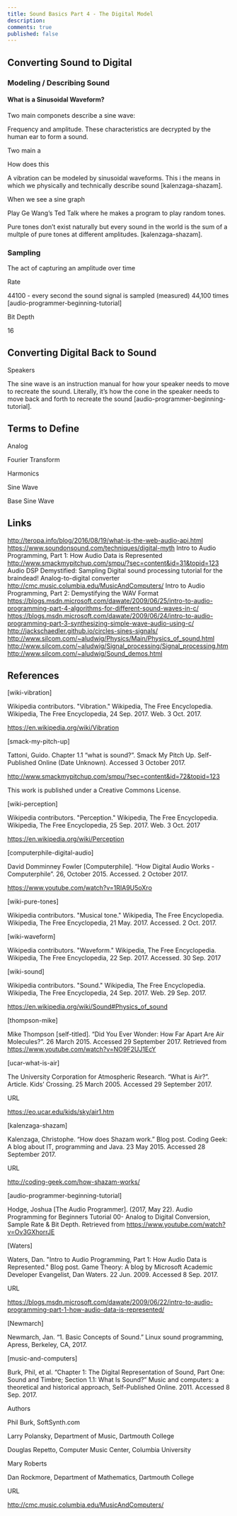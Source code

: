 ```yaml
---
title: Sound Basics Part 4 - The Digital Model
description: 
comments: true
published: false
---
```



## Converting Sound to Digital

### Modeling / Describing Sound

#### What is a Sinusoidal Waveform?


Two main componets describe a sine wave:

Frequency and amplitude.  These characteristics are decrypted by the human ear to form a sound.


Two main a


How does this


A vibration can be modeled by sinusoidal waveforms.  This i the means in which we physically and technically describe sound [kalenzaga-shazam].


When we see a sine graph


Play Ge Wang’s Ted Talk where he makes a program to play random tones.


Pure tones don’t exist naturally but every sound in the world is the sum of a multple of pure tones at different amplitudes. [kalenzaga-shazam].


### Sampling 

The act of capturing an amplitude over time 


Rate

44100 - every second the sound signal is sampled (measured) 44,100 times [audio-programmer-beginning-tutorial]





Bit Depth

16




## Converting Digital Back to Sound

Speakers

The sine wave is an instruction manual for how your speaker needs to move to recreate the sound.  Literally, it’s how the cone in the speaker needs to move back and forth to recreate the sound [audio-programmer-beginning-tutorial]. 



## Terms to Define

Analog

Fourier Transform

Harmonics

Sine Wave

Base Sine Wave



## Links
http://teropa.info/blog/2016/08/19/what-is-the-web-audio-api.html
https://www.soundonsound.com/techniques/digital-myth
Intro to Audio Programming, Part 1: How Audio Data is Represented
http://www.smackmypitchup.com/smpu/?sec=content&id=31&topid=123
Audio DSP Demystified: Sampling
Digital sound processing tutorial for the braindead!
Analog-to-digital converter
http://cmc.music.columbia.edu/MusicAndComputers/
Intro to Audio Programming, Part 2: Demystifying the WAV Format
https://blogs.msdn.microsoft.com/dawate/2009/06/25/intro-to-audio-programming-part-4-algorithms-for-different-sound-waves-in-c/
https://blogs.msdn.microsoft.com/dawate/2009/06/24/intro-to-audio-programming-part-3-synthesizing-simple-wave-audio-using-c/
http://jackschaedler.github.io/circles-sines-signals/
http://www.silcom.com/~aludwig/Physics/Main/Physics_of_sound.html
http://www.silcom.com/~aludwig/Signal_processing/Signal_processing.htm
http://www.silcom.com/~aludwig/Sound_demos.html



## References

[wiki-vibration]

Wikipedia contributors. "Vibration." Wikipedia, The Free Encyclopedia. Wikipedia, The Free Encyclopedia, 24 Sep. 2017. Web. 3 Oct. 2017. 

https://en.wikipedia.org/wiki/Vibration

[smack-my-pitch-up]

Tattoni, Guido. Chapter 1.1 “what is sound?”. Smack My Pitch Up. Self-Published Online (Date Unknown). Accessed 3 October 2017. 

http://www.smackmypitchup.com/smpu/?sec=content&id=72&topid=123

This work is published under a Creative Commons License.

[wiki-perception]

Wikipedia contributors. "Perception." Wikipedia, The Free Encyclopedia. Wikipedia, The Free Encyclopedia, 25 Sep. 2017. Web. 3 Oct. 2017

https://en.wikipedia.org/wiki/Perception

[computerphile-digital-audio]

David Domminney Fowler [Computerphile]. “How Digital Audio Works - Computerphile”. 26, October 2015. Accessed. 2 October 2017.

https://www.youtube.com/watch?v=1RIA9U5oXro

[wiki-pure-tones]

Wikipedia contributors. "Musical tone." Wikipedia, The Free Encyclopedia. Wikipedia, The Free Encyclopedia, 21 May. 2017. Accessed. 2 Oct. 2017.

[wiki-waveform]

Wikipedia contributors. "Waveform." Wikipedia, The Free Encyclopedia. Wikipedia, The Free Encyclopedia, 22 Sep. 2017. Accessed. 30 Sep. 2017

[wiki-sound]

Wikipedia contributors. "Sound." Wikipedia, The Free Encyclopedia. Wikipedia, The Free Encyclopedia, 24 Sep. 2017. Web. 29 Sep. 2017. 

https://en.wikipedia.org/wiki/Sound#Physics_of_sound

[thompson-mike]

Mike Thompson [self-titled]. “Did You Ever Wonder: How Far Apart Are Air Molecules?”. 26 March 2015. Accessed 29 September 2017. Retrieved from https://www.youtube.com/watch?v=NO9F2UJ1EcY

[ucar-what-is-air]

The University Corporation for Atmospheric Research. “What is Air?”. Article.  Kids’ Crossing.  25 March 2005. Accessed 29 September 2017.

URL

https://eo.ucar.edu/kids/sky/air1.htm

[kalenzaga-shazam]

Kalenzaga, Christophe. “How does Shazam work.” Blog post. Coding Geek: A blog about IT, programming and Java. 23 May 2015. Accessed 28 September 2017.

URL

http://coding-geek.com/how-shazam-works/

[audio-programmer-beginning-tutorial]

Hodge, Joshua [The Audio Programmer]. (2017, May 22). Audio Programming for Beginners Tutorial 00- Analog to Digital Conversion, Sample Rate & Bit Depth. Retrieved from https://www.youtube.com/watch?v=Ov3GXhorrJE

[Waters]

Waters, Dan. "Intro to Audio Programming, Part 1: How Audio Data is Represented." Blog post.  Game Theory: A blog by Microsoft Academic Developer Evangelist, Dan Waters. 22 Jun. 2009. Accessed 8 Sep. 2017.

URL

https://blogs.msdn.microsoft.com/dawate/2009/06/22/intro-to-audio-programming-part-1-how-audio-data-is-represented/

[Newmarch]

Newmarch, Jan. “1. Basic Concepts of Sound.” Linux sound programming, Apress, Berkeley, CA, 2017.

[music-and-computers]

Burk, Phil, et al. “Chapter 1: The Digital Representation of Sound, Part One: Sound and Timbre; Section 1.1: What Is Sound?” Music and computers: a theoretical and historical approach, Self-Published Online. 2011. Accessed 8 Sep. 2017.

Authors

Phil Burk, SoftSynth.com

Larry Polansky, Department of Music, Dartmouth College

Douglas Repetto, Computer Music Center, Columbia University

Mary Roberts

Dan Rockmore, Department of Mathematics, Dartmouth College 

URL

http://cmc.music.columbia.edu/MusicAndComputers/

